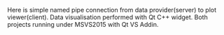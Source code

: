 Here is simple named pipe connection from data provider(server) to plot viewer(client).
Data visualisation performed with Qt C++ widget.
Both projects running under MSVS2015 with Qt VS Addin.

